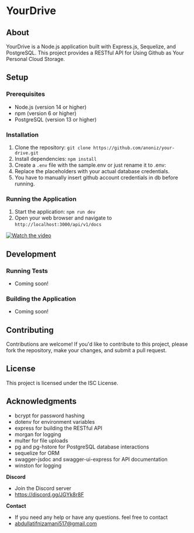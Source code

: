 # **YourDrive**

## **About**

YourDrive is a Node.js application built with Express.js, Sequelize, and PostgreSQL. This project provides a RESTful API for Using Github as Your Personal Cloud Storage.

## **Setup**

### Prerequisites

- Node.js (version 14 or higher)
- npm (version 6 or higher)
- PostgreSQL (version 13 or higher)

### Installation

1. Clone the repository: `git clone https://github.com/anoniz/your-drive.git`
2. Install dependencies: `npm install`
3. Create a `.env` file with the sample.env or just rename it to .env:
4. Replace the placeholders with your actual database credentials.
5. You have to manually insert github account credentials in db before running.

### Running the Application

1. Start the application: `npm run dev`
2. Open your web browser and navigate to `http://localhost:3000/api/v1/docs`

[![Watch the video](https://img.youtube.com/vi/WUJ96JsE8eE/0.jpg)](https://youtu.be/WUJ96JsE8eE)

## **Development**

### Running Tests

- Coming soon!

### Building the Application

- Coming soon!

## **Contributing**

Contributions are welcome! If you'd like to contribute to this project, please fork the repository, make your changes, and submit a pull request.

## **License**

This project is licensed under the ISC License.

## **Acknowledgments**

- bcrypt for password hashing
- dotenv for environment variables
- express for building the RESTful API
- morgan for logging
- multer for file uploads
- pg and pg-hstore for PostgreSQL database interactions
- sequelize for ORM
- swagger-jsdoc and swagger-ui-express for API documentation
- winston for logging

**Discord**

- Join the Discord server
- https://discord.gg/JGYk8r8F

**Contact**

- If you need any help or have any questions. feel free to contact
- abdullatifnizamani517@gmail.com
